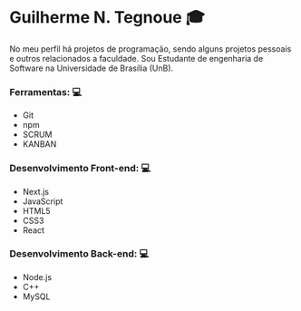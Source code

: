 # Guilherme N. Tegnoue :mortar_board:

No meu perfil há projetos de programação, sendo alguns projetos pessoais e outros relacionados a faculdade. Sou Estudante de engenharia de Software na Universidade de Brasília (UnB).

### Ferramentas: :computer:
* Git
* npm
* SCRUM
* KANBAN


### Desenvolvimento Front-end: :computer:
* Next.js
* JavaScript
* HTML5
* CSS3
* React

### Desenvolvimento Back-end: :computer:
* Node.js
* C++
* MySQL
